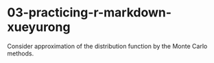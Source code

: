 # 03-practicing-r-markdown-xueyurong
Consider approximation of the distribution function by the Monte Carlo methods.
